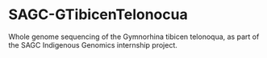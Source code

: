 # SAGC-GTibicenTelonocua
Whole genome sequencing of the Gymnorhina tibicen telonoqua, as part of the SAGC Indigenous Genomics internship project.
